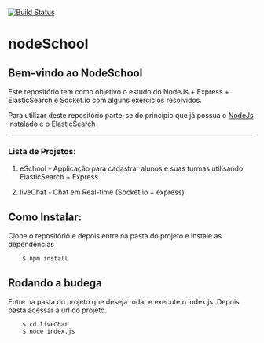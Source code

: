 [![Build Status](https://travis-ci.org/thekaduu/nodeSchool.svg?branch=master)](https://travis-ci.org/thekaduu/nodeSchool)

# nodeSchool
## Bem-vindo ao NodeSchool

Este repositório tem como objetivo o estudo do NodeJs + Express + ElasticSearch e Socket.io com alguns exercícios resolvidos.

Para utilizar deste repositório parte-se do principio que já possua o [NodeJs](http://www.nodejs.org) instalado e o [ElasticSearch](http://wwww.elastic.io)



------
### Lista de Projetos:
1. eSchool - Applicação para cadastrar alunos e suas turmas utilisando ElasticSearch + Express

2. liveChat - Chat em Real-time (Socket.io + express)

Como Instalar:
------

Clone o repositório e depois entre na pasta do projeto e instale as dependencias 

```linux
	$ npm install
```
Rodando a budega
------
Entre na pasta do projeto que deseja rodar e execute o index.js. Depois basta acessar a url do projeto.
```linux
	$ cd liveChat
	$ node index.js
```
